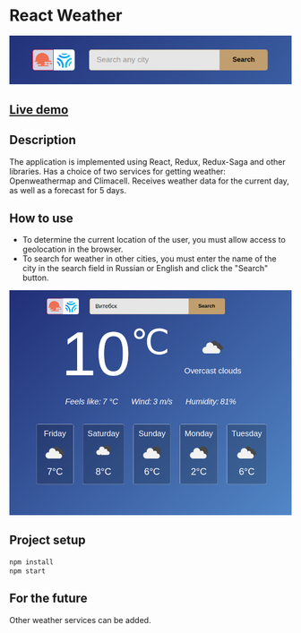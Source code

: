 # React Weather

![screenshot main](./readme_assets/main.png)

## [Live demo](https://kea-weather-react-app.netlify.app/)

## Description

The application is implemented using React, Redux, Redux-Saga and other libraries. Has a choice of two services for getting weather: Openweathermap and Climacell. Receives weather data for the current day, as well as a forecast for 5 days.

## How to use

- To determine the current location of the user, you must allow access to geolocation in the browser.
- To search for weather in other cities, you must enter the name of the city in the search field in Russian or English and click the "Search" button.

![screenshot full app](./readme_assets/app-full.png)

## Project setup

```
npm install
npm start
```

## For the future

Other weather services can be added.
